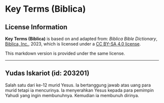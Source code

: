 # Key Terms (Biblica)

## License Information

**Key Terms (Biblica)** is based on and adapted from: _Biblica Bible Dictionary_, [Biblica, Inc.](https://www.biblica.com/), 2023, which is licensed under a [CC BY-SA 4.0 license](https://creativecommons.org/licenses/by-sa/4.0/legalcode.en).

This markdown version is provided under the same license.



--------------------------------

## Yudas Iskariot (id: 203201)

Salah satu dari ke\-12 murid Yesus. Ia bertanggung jawab atas uang para murid tetapi ia mencurinya. Ia menyerahkan Yesus kepada para pemimpin Yahudi yang ingin membunuhnya. Kemudian ia membunuh dirinya.


